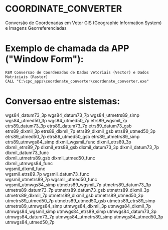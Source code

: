 # COORDINATE_CONVERTER
Conversão de Coordenadas em Vetor GIS (Geographic Information System) e Imagens Georreferenciadas

# Exemplo de chamada da APP ("Window Form"):
```batch
REM Conversao de Coordenadas de Dados Vetoriais (Vector) e Dados Matriciais (Raster)
CALL "C:\cpc_apps\coordenate_converter\coordenate_converter.exe"
```

# Conversao entre sistemas:
wgs84_datum73_3p
wgs84_datum73_7p
wgs84_utmetrs89_simp
wgs84_utmed50_3p
wgs84_utmed50_7p
etrs89_wgsmil_7p
etrs89_datum73_3p
etrs89_datum73_7p
etrs89_datum73_gsb
etrs89_dlxmil_3p
etrs89_dlxmil_7p
etrs89_dlxmil_gsb
etrs89_utmed50_3p
etrs89_utmed50_7p
etrs89_utmed50_gsb
etrs89_utmetrs89_simp
etrs89_utmwgs84_simp
dlxmil_wgsmil_func
dlxmil_etrs89_3p
dlxmil_etrs89_7p
dlxmil_etrs89_gsb
dlxmil_datum73_3p
dlxmil_datum73_7p
dlxmil_datum73_func    
dlxmil_utmetrs89_gsb
dlxmil_utmed50_func    
dlxmil_utmwgs84_func    
wgsmil_dlxmil_func    
wgsmil_etrs89_7p
wgsmil_datum73_func    
wgsmil_utmetrs89_7p
wgsmil_utmed50_func    
wgsmil_utmwgs84_simp
utmetrs89_wgsmil_7p
utmetrs89_datum73_3p
utmetrs89_datum73_7p
utmetrs89_datum73_gsb
utmetrs89_dlxmil_3p
utmetrs89_dlxmil_7p
utmetrs89_dlxmil_gsb
utmetrs89_utmed50_3p
utmetrs89_utmed50_7p
utmetrs89_utmed50_gsb
utmetrs89_etrs89_simp
utmetrs89_utmwgs84_simp
utmwgs84_dlxmil_3p
utmwgs84_dlxmil_7p
utmwgs84_wgsmil_simp
utmwgs84_etrs89_simp
utmwgs84_datum73_3p
utmwgs84_datum73_7p
utmwgs84_utmetrs89_simp
utmwgs84_utmed50_3p
utmwgs84_utmed50_7p
